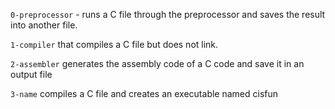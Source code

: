 `0-preprocessor` - runs a C file through the preprocessor and saves the result into another file.

`1-compiler`  that compiles a C file but does not link.

`2-assembler` generates the assembly code of a C code and save it in an output file

`3-name` compiles a C file and creates an executable named cisfun
